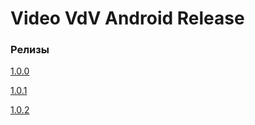 # Video VdV Android Release

### Релизы

[1.0.0](./release_notes/1.0.0.md)

[1.0.1](./release_notes/1.0.1.md)

[1.0.2](./release_notes/1.0.2.md)
